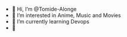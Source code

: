 - 👋 Hi, I’m @Tomide-Alonge
- 👀 I’m interested in Anime, Music and Movies
- 🌱 I’m currently learning Devops
- 💞️

<!---
Tomide-Alonge/Tomide-Alonge is a ✨ special ✨ repository because its `README.md` (this file) appears on your GitHub profile.
You can click the Preview link to take a look at your changes.
--->
